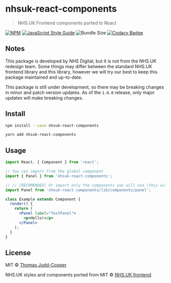 # nhsuk-react-components

> NHS.UK Frontend components ported to React

[![NPM](https://img.shields.io/npm/v/nhsuk-react-components.svg)](https://www.npmjs.com/package/nhsuk-react-components) [![JavaScript Style Guide](https://img.shields.io/badge/code_style-standard-brightgreen.svg)](https://standardjs.com) ![Bundle Size](https://img.shields.io/bundlephobia/min/nhsuk-react-components.svg) [![Codacy Badge](https://api.codacy.com/project/badge/Grade/c0721cb48f794fc3b5f3080e078a4628)](https://www.codacy.com/app/Tomdango/nhsuk-react-components?utm_source=github.com&utm_medium=referral&utm_content=Tomdango/nhsuk-react-components&utm_campaign=Badge_Grade)

## Notes

This package is developed by NHS Digital, but it is not from the NHS.UK redesign team. Some things may differ between the standard NHS.UK frontend library and this library, however we will try our best to keep this package maintained and up-to-date.

This package is still under development, so there may be breaking changes in minor and patch version updates. As of the `1.0.0` release, only major updates will make breaking changes.

## Install

```bash
npm install --save nhsuk-react-components

yarn add nhsuk-react-components
```

## Usage

```jsx
import React, { Component } from 'react';

// You can import from the global component
import { Panel } from 'nhsuk-react-components';

// // [RECOMENDED] Or import only the components you will use (this will reduce the total bundle size)
import Panel from 'nhsuk-react-components/lib/components/panel';

class Example extends Component {
  render() {
    return (
      <Panel label="TestPanel">
        <p>Hello!</p>
      </Panel>
    );
  }
}
```

## License

MIT © [Thomas Judd-Cooper](https://github.com/Tomdango)

NHS.UK styles and components ported from MIT © [NHS.UK frontend](https://www.npmjs.com/package/nhsuk-frontend).
